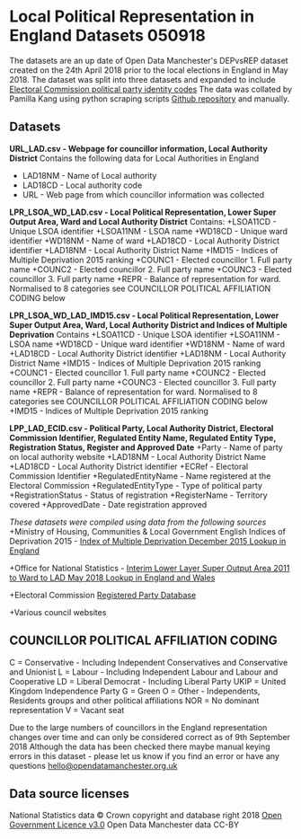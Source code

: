 # Local Political Representation in England Datasets 050918

The datasets are an up date of Open Data Manchester's DEPvsREP dataset created on the 24th April 2018 prior to the local elections in England in May 2018.
The dataset was split into three datasets and expanded to include [Electoral Commission political party identity codes](http://search.electoralcommission.org.uk)
The data was collated by Pamilla Kang using python scraping scripts [Github repository](https://github.com/pkkang/Deprivation-in-England) and manually.

## Datasets
**URL_LAD.csv - Webpage for councillor information, Local Authority District**
Contains the following data for Local Authorities in England
+ LAD18NM - Name of Local authority
+ LAD18CD - Local authority code
+ URL - Web page from which councillor information was collected

**LPR_LSOA_WD_LAD.csv - Local Political Representation, Lower Super Output Area, Ward and Local Authority District**
Contains:
+LSOA11CD - Unique LSOA identifier
+LSOA11NM - LSOA name
+WD18CD - Unique ward identifier
+WD18NM - Name of ward
+LAD18CD - Local Authority District identifier
+LAD18NM - Local Authority District Name
+IMD15 - Indices of Multiple Deprivation 2015 ranking
+COUNC1 - Elected councillor 1. Full party name
+COUNC2 - Elected councillor 2. Full party name
+COUNC3 - Elected councillor 3. Full party name
+REPR - Balance of representation for ward. Normalised to 8 categories see COUNCILLOR POLITICAL AFFILIATION CODING below

**LPR_LSOA_WD_LAD_IMD15.csv - Local Political Representation, Lower Super Output Area, Ward, Local Authority District and Indices of Multiple Deprivation**
Contains
+LSOA11CD - Unique LSOA identifier
+LSOA11NM - LSOA name
+WD18CD - Unique ward identifier
+WD18NM - Name of ward
+LAD18CD - Local Authority District identifier
+LAD18NM - Local Authority District Name
+IMD15 - Indices of Multiple Deprivation 2015 ranking
+COUNC1 - Elected councillor 1. Full party name
+COUNC2 - Elected councillor 2. Full party name
+COUNC3 - Elected councillor 3. Full party name
+REPR - Balance of representation for ward. Normalised to 8 categories see COUNCILLOR POLITICAL AFFILIATION CODING below
+IMD15 - Indices of Multiple Deprivation 2015 ranking

**LPP_LAD_ECID.csv - Political Party, Local Authority District, Electoral Commission Identifier, Regulated Entity Name, Regulated Entity Type, Registration Status, Register and Approved Date**
+Party - Name of party on local authority website
+LAD18NM - Local Authority District Name
+LAD18CD - Local Authority District identifier
+ECRef - Electoral Commission Identifier
+RegulatedEntityName - Name registered at the Electoral Commission
+RegulatedEntityType - Type of political party
+RegistrationStatus - Status of registration
+RegisterName - Territory covered
+ApprovedDate - Date registration approved

*These datasets were compiled using data from the following sources*
+Ministry of Housing, Communities & Local Government English Indices of Deprivation 2015 - [Index of Multiple Deprivation December 2015 Lookup in England](https://data.gov.uk/dataset/index-of-multiple-deprivation-december-2015-lookup-in-england)

+Office for National Statistics - [Interim Lower Layer Super Output Area 2011 to Ward to LAD May 2018 Lookup in England and Wales](http://geoportal.statistics.gov.uk/datasets/interim-lower-layer-super-output-area-2011-to-ward-to-lad-may-2018-lookup-in-england-and-wales)

+Electoral Commission [Registered Party Database](http://search.electoralcommission.org.uk/Search/Registrations?currentPage=1&rows=10&sort=RegulatedEntityName&order=asc&et=pp&et=ppm&et=tp&register=gb&register=ni&register=none&regStatus=registered&optCols=CampaigningName&optCols=EntityStatusName&optCols=ReferendumName&optCols=DesignationStatusName&optCols=CompanyRegistrationNumber&optCols=FieldingCandidatesInEngland&optCols=FieldingCandidatesInScotland&optCols=FieldingCandidatesInWales&optCols=FieldingCandidatesInEurope&optCols=FieldingCandidatesMinorParty&optCols=ReferendumOutcome)

+Various council websites

## COUNCILLOR POLITICAL AFFILIATION CODING
C = Conservative - Including Independent Conservatives and Conservative and Unionist
L = Labour - Including Independent Labour and Labour and Cooperative
LD = Liberal Democrat - Including Liberal Party
UKIP = United Kingdom Independence Party
G = Green
O = Other - Independents, Residents groups and other political affiliations
NOR = No dominant representation
V = Vacant seat

Due to the large numbers of councillors in the England representation changes over time and can only be considered correct as of 9th September 2018
Although the data has been checked there maybe manual keying errors in this dataset - please let us know if you find an error or have any questions hello@opendatamanchester.org.uk

## Data source licenses
National Statistics data © Crown copyright and database right 2018
[Open Government Licence v3.0](https://www.nationalarchives.gov.uk/doc/open-government-licence/version/3/)
Open Data Manchester data CC-BY
